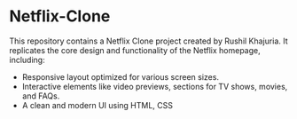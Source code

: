# Netflix-Clone
This repository contains a Netflix Clone project created by Rushil Khajuria.
It replicates the core design and functionality of the Netflix homepage, including:  
* Responsive layout optimized for various screen sizes. 
* Interactive elements like video previews, sections for TV shows, movies, and FAQs.
* A clean and modern UI using HTML, CSS
